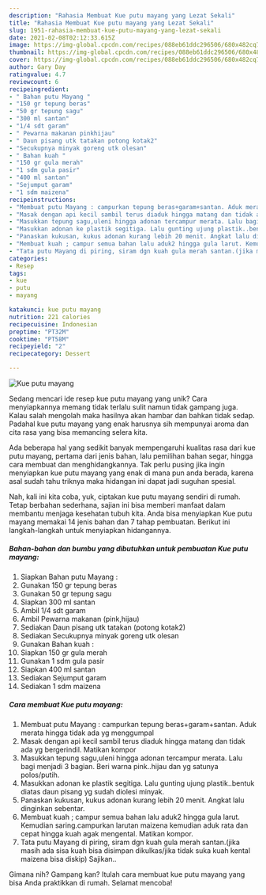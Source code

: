 ```yaml
---
description: "Rahasia Membuat Kue putu mayang yang Lezat Sekali"
title: "Rahasia Membuat Kue putu mayang yang Lezat Sekali"
slug: 1951-rahasia-membuat-kue-putu-mayang-yang-lezat-sekali
date: 2021-02-08T02:12:33.615Z
image: https://img-global.cpcdn.com/recipes/088eb61ddc296506/680x482cq70/kue-putu-mayang-foto-resep-utama.jpg
thumbnail: https://img-global.cpcdn.com/recipes/088eb61ddc296506/680x482cq70/kue-putu-mayang-foto-resep-utama.jpg
cover: https://img-global.cpcdn.com/recipes/088eb61ddc296506/680x482cq70/kue-putu-mayang-foto-resep-utama.jpg
author: Gary Day
ratingvalue: 4.7
reviewcount: 6
recipeingredient:
- " Bahan putu Mayang "
- "150 gr tepung beras"
- "50 gr tepung sagu"
- "300 ml santan"
- "1/4 sdt garam"
- " Pewarna makanan pinkhijau"
- " Daun pisang utk tatakan potong kotak2"
- "Secukupnya minyak goreng utk olesan"
- " Bahan kuah "
- "150 gr gula merah"
- "1 sdm gula pasir"
- "400 ml santan"
- "Sejumput garam"
- "1 sdm maizena"
recipeinstructions:
- "Membuat putu Mayang : campurkan tepung beras+garam+santan. Aduk merata hingga tidak ada yg menggumpal"
- "Masak dengan api kecil sambil terus diaduk hingga matang dan tidak ada yg bergerindil. Matikan kompor"
- "Masukkan tepung sagu,uleni hingga adonan tercampur merata. Lalu bagi menjadi 3 bagian. Beri warna pink..hijau dan yg satunya polos/putih."
- "Masukkan adonan ke plastik segitiga. Lalu gunting ujung plastik..bentuk diatas daun pisang yg sudah diolesi minyak."
- "Panaskan kukusan, kukus adonan kurang lebih 20 menit. Angkat lalu dinginkan sebentar."
- "Membuat kuah ; campur semua bahan lalu aduk2 hingga gula larut. Kemudian saring.campurkan larutan maizena kemudian aduk rata dan cepat hingga kuah agak mengental. Matikan kompor."
- "Tata putu Mayang di piring, siram dgn kuah gula merah santan.(jika masih ada sisa kuah bisa disimpan dikulkas/jika tidak suka kuah kental maizena bisa diskip) Sajikan.."
categories:
- Resep
tags:
- kue
- putu
- mayang

katakunci: kue putu mayang 
nutrition: 221 calories
recipecuisine: Indonesian
preptime: "PT32M"
cooktime: "PT58M"
recipeyield: "2"
recipecategory: Dessert

---
```



![Kue putu mayang](https://img-global.cpcdn.com/recipes/088eb61ddc296506/680x482cq70/kue-putu-mayang-foto-resep-utama.jpg)

Sedang mencari ide resep kue putu mayang yang unik? Cara menyiapkannya memang tidak terlalu sulit namun tidak gampang juga. Kalau salah mengolah maka hasilnya akan hambar dan bahkan tidak sedap. Padahal kue putu mayang yang enak harusnya sih mempunyai aroma dan cita rasa yang bisa memancing selera kita.

Ada beberapa hal yang sedikit banyak mempengaruhi kualitas rasa dari kue putu mayang, pertama dari jenis bahan, lalu pemilihan bahan segar, hingga cara membuat dan menghidangkannya. Tak perlu pusing jika ingin menyiapkan kue putu mayang yang enak di mana pun anda berada, karena asal sudah tahu triknya maka hidangan ini dapat jadi suguhan spesial.




Nah, kali ini kita coba, yuk, ciptakan kue putu mayang sendiri di rumah. Tetap berbahan sederhana, sajian ini bisa memberi manfaat dalam membantu menjaga kesehatan tubuh kita. Anda bisa menyiapkan Kue putu mayang memakai 14 jenis bahan dan 7 tahap pembuatan. Berikut ini langkah-langkah untuk menyiapkan hidangannya.

<!--inarticleads1-->

##### Bahan-bahan dan bumbu yang dibutuhkan untuk pembuatan Kue putu mayang:

1. Siapkan  Bahan putu Mayang :
1. Gunakan 150 gr tepung beras
1. Gunakan 50 gr tepung sagu
1. Siapkan 300 ml santan
1. Ambil 1/4 sdt garam
1. Ambil  Pewarna makanan (pink,hijau)
1. Sediakan  Daun pisang utk tatakan (potong kotak2)
1. Sediakan Secukupnya minyak goreng utk olesan
1. Gunakan  Bahan kuah :
1. Siapkan 150 gr gula merah
1. Gunakan 1 sdm gula pasir
1. Siapkan 400 ml santan
1. Sediakan Sejumput garam
1. Sediakan 1 sdm maizena




<!--inarticleads2-->

##### Cara membuat Kue putu mayang:

1. Membuat putu Mayang : campurkan tepung beras+garam+santan. Aduk merata hingga tidak ada yg menggumpal
1. Masak dengan api kecil sambil terus diaduk hingga matang dan tidak ada yg bergerindil. Matikan kompor
1. Masukkan tepung sagu,uleni hingga adonan tercampur merata. Lalu bagi menjadi 3 bagian. Beri warna pink..hijau dan yg satunya polos/putih.
1. Masukkan adonan ke plastik segitiga. Lalu gunting ujung plastik..bentuk diatas daun pisang yg sudah diolesi minyak.
1. Panaskan kukusan, kukus adonan kurang lebih 20 menit. Angkat lalu dinginkan sebentar.
1. Membuat kuah ; campur semua bahan lalu aduk2 hingga gula larut. Kemudian saring.campurkan larutan maizena kemudian aduk rata dan cepat hingga kuah agak mengental. Matikan kompor.
1. Tata putu Mayang di piring, siram dgn kuah gula merah santan.(jika masih ada sisa kuah bisa disimpan dikulkas/jika tidak suka kuah kental maizena bisa diskip) Sajikan..




Gimana nih? Gampang kan? Itulah cara membuat kue putu mayang yang bisa Anda praktikkan di rumah. Selamat mencoba!
